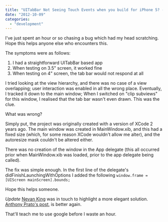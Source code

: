```yaml
---
title: "UITabBar Not Seeing Touch Events when you build for iPhone 5? - Try This"
date: "2012-10-09"
categories: 
  - "development"
---
```


I've just spent an hour or so chasing a bug which had my head scratching. Hope this helps anyone else who encounters this.

The symptoms were as follows:

1. I had a straightforward UITabBar based app
2. When testing on 3.5" screen, it worked fine
3. When testing on 4" screen, the tab bar would not respond at all

I tried looking at the view hierarchy, and there was no case of a view overlapping; user interaction was enabled in all the wrong place. Eventually, I tracked it down to the main window; When I switched on "clip subviews" for this window, I realised that the tab bar wasn't even drawn. This was the clue.

What was wrong?

Simply put, the project was originally created with a version of XCode 2 years ago. The main window was created in MainWindow.xib, and this had a fixed size (which, for some reason XCode wouldn't allow me alter), and the autoresize mask couldn't be altered either.

There was no creation of the window in the App delegate (this all occurred prior when MainWindow.xib was loaded, prior to the app delegate being called).

The fix was simple enough. In the first line of the delegate's didFinishLaunchingWithOptions I added the following `window.frame = [UIScreen mainScreen].bounds;`

Hope this helps someone.

_Update_ [Nevan King](http://nevan.net) was in touch to highlight a more elegant solution. [Anthony Prato's post](http://anthonyprato.com/2012/09/20/iphone-5-problem-with-touches-at-the-bottom-of-the-screen/), is better again.

That'll teach me to use google before I waste an hour.
